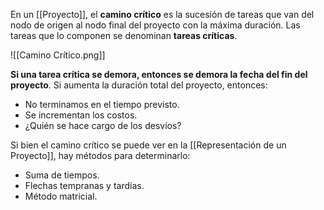 En un [[Proyecto]], el **camino crítico** es la sucesión de tareas que van del nodo de origen al nodo final del proyecto con la máxima duración. Las tareas que lo componen se denominan **tareas críticas**.

![[Camino Crítico.png]]

**Si una tarea crítica se demora, entonces se demora la fecha del fin del proyecto**. Si aumenta la duración total del proyecto, entonces:

- No terminamos en el tiempo previsto.
- Se incrementan los costos.
- ¿Quién se hace cargo de los desvíos?

Si bien el camino crítico se puede ver en la [[Representación de un Proyecto]], hay métodos para determinarlo:

- Suma de tiempos.
- Flechas tempranas y tardías.
- Método matricial.

